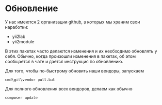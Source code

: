 Обновление
===

У нас имеются 2 организации github, в которых мы храним свои наработки:

* yii2lab
* yii2module

В этих пакетах часто делаются изменения и их необходимо обновлять у себя.
Обычно, когда произошли изменения в пакетах, 
об этом сообщается в чате и дается инструкция по обновлению.

Для того, чтобы по-быстрому обновить наши вендоры, запускаем

```
cmd\git\vendor pull.bat
```

Для полного обновления всех вендоров, делаем как обычно

```
composer update
```
